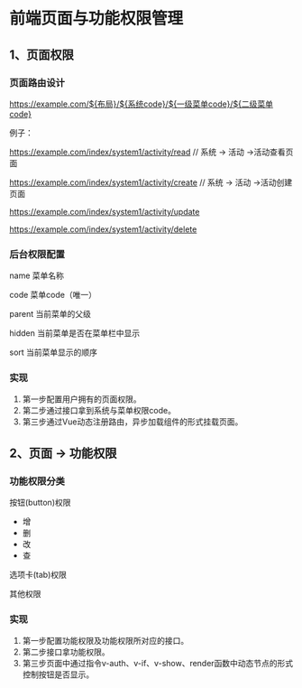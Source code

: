 # 前端页面与功能权限管理

## 1、页面权限

### 页面路由设计

https://example.com/${布局}/${系统code}/${一级菜单code}/${二级菜单code}

例子：

https://example.com/index/system1/activity/read // 系统 -> 活动 ->活动查看页面

https://example.com/index/system1/activity/create // 系统 -> 活动 ->活动创建页面

https://example.com/index/system1/activity/update

https://example.com/index/system1/activity/delete

### 后台权限配置

name 菜单名称

code 菜单code（唯一）

parent 当前菜单的父级

hidden 当前菜单是否在菜单栏中显示

sort 当前菜单显示的顺序

### 实现

1. 第一步配置用户拥有的页面权限。
2. 第二步通过接口拿到系统与菜单权限code。
2. 第三步通过Vue动态注册路由，异步加载组件的形式挂载页面。

## 2、页面 -> 功能权限

### 功能权限分类

按钮(button)权限

* 增
* 删
* 改
* 查

选项卡(tab)权限

其他权限

### 实现

1. 第一步配置功能权限及功能权限所对应的接口。
2. 第二步接口拿功能权限。
3. 第三步页面中通过指令v-auth、v-if、v-show、render函数中动态节点的形式控制按钮是否显示。
